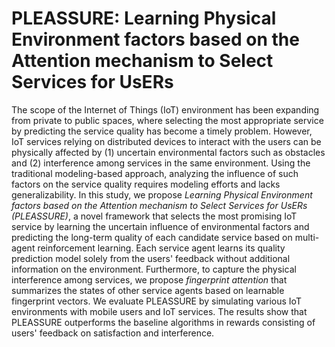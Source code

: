 # PLEASSURE: Learning Physical Environment factors based on the Attention mechanism to Select Services for UsERs

The scope of the Internet of Things (IoT) environment has been expanding from private to public spaces, where selecting the most appropriate service by predicting the service quality has become a timely problem. 
However, IoT services relying on distributed devices to interact with the users can be physically affected by (1) uncertain environmental factors such as obstacles and (2) interference among services in the same environment. 
Using the traditional modeling-based approach, analyzing the influence of such factors on the service quality requires modeling efforts and lacks generalizability.
In this study, we propose _Learning Physical Environment factors based on the Attention mechanism to Select Services for UsERs (PLEASSURE)_, a novel framework that selects the most promising IoT service by learning the uncertain influence of environmental factors and predicting the long-term quality of each candidate service based on multi-agent reinforcement learning. 
Each service agent learns its quality prediction model solely from the users' feedback without additional information on the environment.
Furthermore, to capture the physical interference among services, we propose _fingerprint attention_ that summarizes the states of other service agents based on learnable fingerprint vectors.
We evaluate PLEASSURE by simulating various IoT environments with mobile users and IoT services.
The results show that PLEASSURE outperforms the baseline algorithms in rewards consisting of users' feedback on satisfaction and interference.
